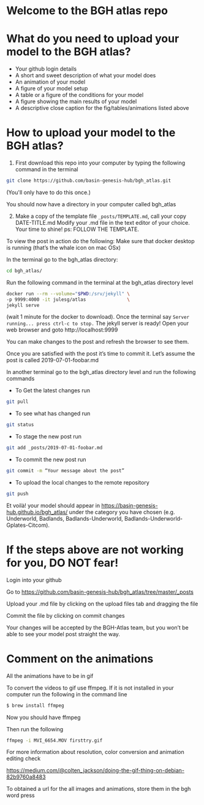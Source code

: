 # Welcome to the BGH atlas repo
 
 
# What do you need to upload your model to the BGH atlas?
* Your github login details
* A short and sweet description of what your model does
* An animation of your model
* A figure of your model setup
* A table or a figure of the conditions for your model
* A figure showing the main results of your model
* A descriptive close caption for the fig/tables/animations listed above


# How to upload your model to the BGH atlas?

1. First download this repo into your computer by typing the following command in the terminal
```bash
git clone https://github.com/basin-genesis-hub/bgh_atlas.git
```
(You'll only have to do this once.)

You should now have a directory in your computer called bgh_atlas

2. Make a copy of the template file  `_posts/TEMPLATE.md`, call your copy DATE-TITLE.md
Modify your .md file in the text editor of your choice. Your time to shine! ps: FOLLOW THE TEMPLATE.

To view the post in action do the following:
Make sure that docker desktop is running (that’s the whale icon on mac OSx)

In the terminal go to the bgh_atlas directory:
```bash
cd bgh_atlas/
```

Run the following command in the terminal at the bgh_atlas directory level
```bash
docker run --rm --volume="$PWD:/srv/jekyll" \
-p 9999:4000 -it julesg/atlas               \
jekyll serve
```

(wait 1 minute for the docker to download). Once the terminal say `Server running... press ctrl-c to stop.`
The jekyll server is ready! Open your web browser and goto http://localhost:9999

You can make changes to the post and refresh the browser to see them.

Once you are satisfied with the post it’s time to commit it. Let’s assume the post is called 2019-07-01-foobar.md

In another terminal go to the bgh_atlas directory level and run the following commands

* To Get the latest changes run 
```bash
git pull 
```
* To see what has changed run
```bash
git status
```
* To stage the new post run 
```bash
git add _posts/2019-07-01-foobar.md
```
* To commit the new post run 
```bash
git commit -m “Your message about the post”
```
* To upload the local changes to the remote repository 
```bash
git push
```

Et voilà! your model should appear in https://basin-genesis-hub.github.io/bgh_atlas/ under the category you have chosen (e.g. Underworld, Badlands, Badlands-Underworld, Badlands-Underworld-Gplates-Citcom). 


# If the steps above are not working for you, DO NOT fear! 
Login into your github

Go to https://github.com/basin-genesis-hub/bgh_atlas/tree/master/_posts

Upload your .md file by clicking on the upload files tab and dragging the file

Commit the file by clicking on commit changes 

Your changes will be accepted by the BGH-Atlas team, but you won’t be able to see your model post straight the way.

# Comment on the animations
All the animations have to be in gif

To convert the videos to gif use ffmpeg. If it is not installed in your computer run the following in the command line  

```bash
$ brew install ffmpeg
```
Now you should have ffmpeg

Then run the following
```bash
ffmpeg -i MVI_6654.MOV firsttry.gif
```
For more information about resolution, color conversion and animation editing check 

https://medium.com/@colten_jackson/doing-the-gif-thing-on-debian-82b9760a8483

To obtained a url for the all images and animations, store them in the bgh word press
